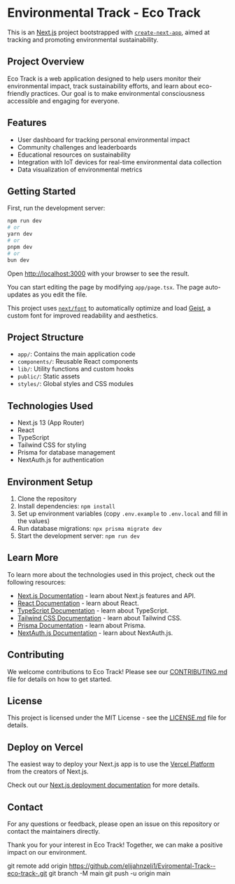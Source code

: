# Environmental Track - Eco Track

This is an [Next.js](https://nextjs.org) project bootstrapped with [`create-next-app`](https://nextjs.org/docs/app/api-reference/cli/create-next-app), aimed at tracking and promoting environmental sustainability.

## Project Overview

Eco Track is a web application designed to help users monitor their environmental impact, track sustainability efforts, and learn about eco-friendly practices. Our goal is to make environmental consciousness accessible and engaging for everyone.

## Features

- User dashboard for tracking personal environmental impact
- Community challenges and leaderboards
- Educational resources on sustainability
- Integration with IoT devices for real-time environmental data collection
- Data visualization of environmental metrics

## Getting Started

First, run the development server:

```bash
npm run dev
# or
yarn dev
# or
pnpm dev
# or
bun dev
```

Open [http://localhost:3000](http://localhost:3000) with your browser to see the result.

You can start editing the page by modifying `app/page.tsx`. The page auto-updates as you edit the file.

This project uses [`next/font`](https://nextjs.org/docs/app/building-your-application/optimizing/fonts) to automatically optimize and load [Geist](https://vercel.com/font), a custom font for improved readability and aesthetics.

## Project Structure

- `app/`: Contains the main application code
- `components/`: Reusable React components
- `lib/`: Utility functions and custom hooks
- `public/`: Static assets
- `styles/`: Global styles and CSS modules

## Technologies Used

- Next.js 13 (App Router)
- React
- TypeScript
- Tailwind CSS for styling
- Prisma for database management
- NextAuth.js for authentication

## Environment Setup

1. Clone the repository
2. Install dependencies: `npm install`
3. Set up environment variables (copy `.env.example` to `.env.local` and fill in the values)
4. Run database migrations: `npx prisma migrate dev`
5. Start the development server: `npm run dev`

## Learn More

To learn more about the technologies used in this project, check out the following resources:

- [Next.js Documentation](https://nextjs.org/docs) - learn about Next.js features and API.
- [React Documentation](https://reactjs.org/) - learn about React.
- [TypeScript Documentation](https://www.typescriptlang.org/docs/) - learn about TypeScript.
- [Tailwind CSS Documentation](https://tailwindcss.com/docs) - learn about Tailwind CSS.
- [Prisma Documentation](https://www.prisma.io/docs/) - learn about Prisma.
- [NextAuth.js Documentation](https://next-auth.js.org/getting-started/introduction) - learn about NextAuth.js.

## Contributing

We welcome contributions to Eco Track! Please see our [CONTRIBUTING.md](CONTRIBUTING.md) file for details on how to get started.

## License

This project is licensed under the MIT License - see the [LICENSE.md](LICENSE.md) file for details.

## Deploy on Vercel

The easiest way to deploy your Next.js app is to use the [Vercel Platform](https://vercel.com/new?utm_medium=default-template&filter=next.js&utm_source=create-next-app&utm_campaign=create-next-app-readme) from the creators of Next.js.

Check out our [Next.js deployment documentation](https://nextjs.org/docs/app/building-your-application/deploying) for more details.

## Contact

For any questions or feedback, please open an issue on this repository or contact the maintainers directly.

Thank you for your interest in Eco Track! Together, we can make a positive impact on our environment.

git remote add origin <https://github.com/elijahnzeli1/Eviromental-Track--eco-track-.git>
git branch -M main
git push -u origin main
